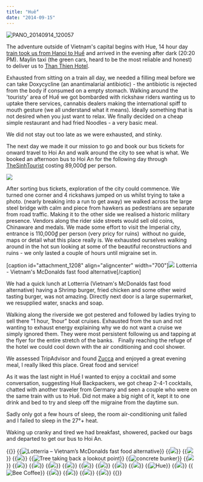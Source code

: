 ```yaml
---
title: "Huế"
date: "2014-09-15"
---
```


![PANO_20140914_120057](images/PANO_20140914_120057-1024x762.jpg)

The adventure outside of Vietnam's capital begins with Hue, 14 hour day [train took us from Hanoi to Huế](http://gonetraveling.me/2014/09/train-from-hanoi-to-hue/ "Train from Hanoi to Hué") and arrived in the evening after dark (20:20 PM). Maylin taxi (the green cars, heard to be the most reliable and honest) to deliver us to [Than Thien Hotel](http://gonetraveling.me/2014/09/than-thien-hotel-friendly-hotel/ "Than Thien Hotel – Friendly Hotel").

Exhausted from sitting on a train all day, we needed a filling meal before we can take Doxycycline (an anantimalarial antibiotic) - the antibiotic is rejected from the body if consumed on a empty stomach. Walking around the 'touristy' area of Huế we got bombarded with rickshaw riders wanting us to uptake there services, cannabis dealers making the international spiff to mouth gesture (we all understand what it means). Ideally something that is not desired when you just want to relax. We finally decided on a cheap simple restaurant and had fried Noodles - a very basic meal.

We did not stay out too late as we were exhausted, and stinky.

The next day we made it our mission to go and book our bus tickets for onward travel to Hoi An and walk around the city to see what is what. We booked an afternoon bus to Hoi An for the following day through [TheSinhTourist](https://www.thesinhtourist.vn/bus/hu/vc-huha-08/hue-hoi-an) costing 89,000₫ per person.

![](images/PANO_20140914_112718-1024x309.jpg)

After sorting bus tickets, exploration of the city could commence. We turned one corner and 4 rickshaws jumped on us whilst trying to take a photo. (nearly breaking into a run to get away) we walked across the large steel bridge with calm and piece from hawkers as pedestrians are separate from road traffic. Making it to the other side we realised a historic military presence. Vendors along the rider side streets would sell old coins, Chinaware and medals. We made some effort to visit the Imperial city, entrance is 110,000₫ per person (very pricy for ruins)  without no guide, maps or detail what this place really is. We exhausted ourselves walking around in the hot sun looking at some of the beautiful reconstructions and ruins - we only lasted a couple of hours until migraine set in.

\[caption id="attachment\_1208" align="aligncenter" width="700"\]![](images/IMG_4934-1024x575.jpg) Lotterria - Vietnam's McDonalds fast food alternative\[/caption\]

We had a quick lunch at Lotterria (Vietnam's McDonalds fast food alternative) having a Shrimp burger, fried chicken and some other weird tasting burger, was not amazing. Directly next door is a large supermarket, we resupplied water, snacks and soap.

Walking along the riverside we got pestered and followed by ladies trying to sell there "1 hour, 1hour" boat cruises. Exhausted from the sun and not wanting to exhaust energy explaining why we do not want a cruise we simply ignored them. They were most persistent following us and tapping at the flyer for the entire stretch of the banks.   Finally reaching the refuge of the hotel we could cool down with the air conditioning and cool shower.

We assessed TripAdvisor and found [Zucca](http://gonetraveling.me/2014/09/zucca/ "Zucca") and enjoyed a great evening meal, I really liked this place. Great food and service!

As it was the last night in Huế I wanted to enjoy a cocktail and some conversation, suggesting Huế Backpackers, we got cheap 2-4-1 cocktails, chatted with another traveler from Germany and seen a couple who were on the same train with us to Huế. Did not make a big night of it, kept it to one drink and bed to try and sleep off the migraine from the daytime sun.

Sadly only got a few hours of sleep, the room air-conditioning unit failed and I failed to sleep in the 27°+ heat.

Waking up cranky and tired we had breakfast, showered, packed our bags and departed to get our bus to Hoi An.


{{<gallery>}}
  {{<img src="images/IMG_4934.jpg" title="Lotterria &#8211; Vietnam&#8217;s McDonalds fast food alternative">}}
  {{<img src="images/PANO_20140914_112718.jpg">}}
  {{<img src="images/IMG_20140914_120658.jpg">}}
  {{<img src="images/IMG_20140914_133408.jpg">}}
  {{<img src="images/IMG_4885.jpg" title="Tree taking back a lookout point">}}
  {{<img src="images/IMG_4887.jpg" title="concrete bunker">}}
  {{<img src="images/DSC01034.jpg">}}
  {{<img src="images/IMG_4893-MOTION1.gif">}}
  {{<img src="images/IMG_4906.jpg">}}
  {{<img src="images/IMG_4909.jpg">}}
  {{<img src="images/DSC01057.jpg" oriantation="portrait">}}
  {{<img src="images/IMG_4919.jpg">}}
  {{<img src="images/DSC01064.jpg">}}
  {{<img src="images/DSC01072.jpg" oriantation="portrait">}}
  {{<img src="images/DSC01069.jpg">}}
  {{<img src="images/DSC01076.jpg" title="Hue " oriantation="portrait">}}
  {{<img src="images/PANO_20140914_120057.jpg">}}
  {{<img src="images/PANO_20140915_120348-EFFECTS.jpg" title="Bee Coffee">}}
  {{<img src="images/DSC01095.jpg">}}
  {{<img src="images/IMG_4931.jpg">}}
  {{<img src="images/DSC01084.jpg">}}
  {{<img src="images/DSC01083.jpg">}}
{{</gallery>}}
